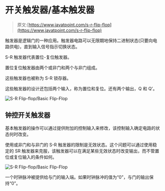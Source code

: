 # 开关触发器/基本触发器

> 原文:[https://www.javatpoint.com/s-r-flip-flop](https://www.javatpoint.com/s-r-flip-flop)

触发器是逻辑门的一种应用。触发器电路可以无限期地保持二进制状态(只要向电路供电)，直到输入信号指示切换状态。

S-R 触发器代表置位-复位触发器。

置位复位触发器由两个或非门和两个与非门组成。

这些触发器也被称为 S-R 锁存器。

这些触发器的设计还包括两个输入，称为置位和复位。还有两个输出，Q 和 Q’。

![S-R Flip-flop/Basic Flip-Flop](../Images/d1830fa2b9264c500c0ed66e792fe9f6.png)

## 钟控开关触发器

基本触发器的操作可以通过提供附加的控制输入来修改，该控制输入确定电路的状态何时改变。

使用或非门和与非门的 S-R 触发器的限制是无效状态。这个问题可以通过使用稳定的 SR 触发器来克服，该触发器可以在满足某些无效状态时改变输出，而不管置位或复位输入的条件如何。

![S-R Flip-flop/Basic Flip-Flop](../Images/feed598da16820a891ec0dc646f9e899.png)

一个时钟脉冲被提供给与门的输入端。如果时钟脉冲的值为“0”，与门的输出保持“0”。